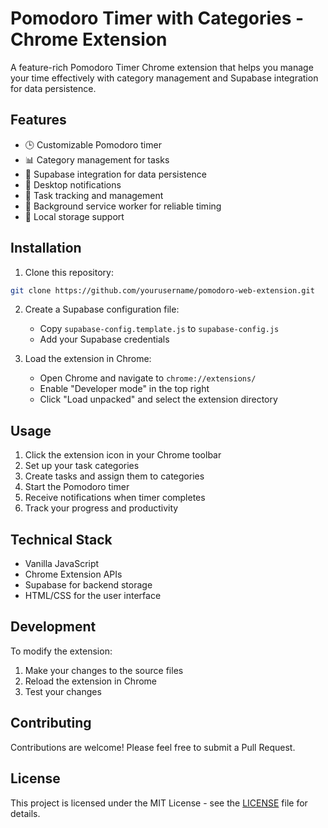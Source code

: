 # Pomodoro Timer with Categories - Chrome Extension

A feature-rich Pomodoro Timer Chrome extension that helps you manage your time effectively with category management and Supabase integration for data persistence.

## Features

- 🕒 Customizable Pomodoro timer
- 📊 Category management for tasks
- 🔄 Supabase integration for data persistence
- 🔔 Desktop notifications
- 🎯 Task tracking and management
- 🌙 Background service worker for reliable timing
- 💾 Local storage support

## Installation

1. Clone this repository:
```bash
git clone https://github.com/yourusername/pomodoro-web-extension.git
```

2. Create a Supabase configuration file:
   - Copy `supabase-config.template.js` to `supabase-config.js`
   - Add your Supabase credentials

3. Load the extension in Chrome:
   - Open Chrome and navigate to `chrome://extensions/`
   - Enable "Developer mode" in the top right
   - Click "Load unpacked" and select the extension directory

## Usage

1. Click the extension icon in your Chrome toolbar
2. Set up your task categories
3. Create tasks and assign them to categories
4. Start the Pomodoro timer
5. Receive notifications when timer completes
6. Track your progress and productivity

## Technical Stack

- Vanilla JavaScript
- Chrome Extension APIs
- Supabase for backend storage
- HTML/CSS for the user interface

## Development

To modify the extension:

1. Make your changes to the source files
2. Reload the extension in Chrome
3. Test your changes

## Contributing

Contributions are welcome! Please feel free to submit a Pull Request.

## License

This project is licensed under the MIT License - see the [LICENSE](LICENSE) file for details. 